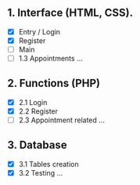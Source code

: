 ## 1. Interface  (HTML, CSS).
  - [x] Entry / Login
  - [x] Register
  - [ ] Main
  - [ ] 1.3 Appointments
...
  
## 2. Functions (PHP)
  - [x] 2.1 Login
  - [x] 2.2 Register
  - [ ] 2.3 Appointment related
...
  
## 3. Database
  - [x] 3.1 Tables creation
  - [x] 3.2 Testing
...
